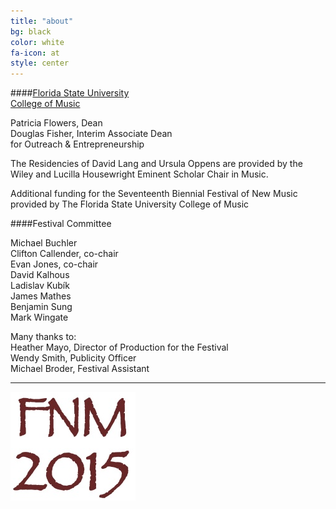 ```yaml
---
title: "about"
bg: black
color: white
fa-icon: at
style: center
---
```


####[Florida State University][FSU]<br>[College of Music][COM]

Patricia Flowers, Dean  
Douglas Fisher, Interim Associate Dean<br>for Outreach & Entrepreneurship

The Residencies of David Lang and Ursula Oppens are provided by the Wiley and Lucilla Housewright Eminent Scholar Chair in Music.

Additional funding for the Seventeenth Biennial Festival of New Music provided by The Florida State University College of Music

####Festival Committee
<p class="columned">Michael Buchler<br />
Clifton Callender, co-chair<br />
Evan Jones, co-chair<br />
David Kalhous<br />
Ladislav Kubík<br />
James Mathes<br />
Benjamin Sung<br />
Mark Wingate</p>

Many thanks to:  
Heather Mayo, Director of Production for the Festival<br>
Wendy Smith, Publicity Officer<br>
Michael Broder, Festival Assistant



---------------------------------------

![JPG](/img/favicon.png)

[FSU]: http://www.fsu.edu
[COM]: http://music.fsu.edu